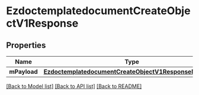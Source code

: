 # EzdoctemplatedocumentCreateObjectV1Response

## Properties
Name | Type | Description | Notes
------------ | ------------- | ------------- | -------------
**mPayload** | [**EzdoctemplatedocumentCreateObjectV1ResponseMPayload**](EzdoctemplatedocumentCreateObjectV1ResponseMPayload.md) |  | 

[[Back to Model list]](../README.md#documentation-for-models) [[Back to API list]](../README.md#documentation-for-api-endpoints) [[Back to README]](../README.md)


